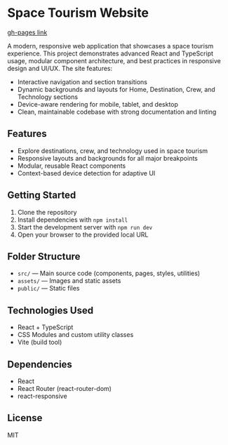 # Space Tourism Website
[gh-pages link](https://stephenanthony8.github.io/SpaceTourism-Website/)

A modern, responsive web application that showcases a space tourism experience. This project demonstrates advanced React and TypeScript usage, modular component architecture, and best practices in responsive design and UI/UX. The site features:

- Interactive navigation and section transitions
- Dynamic backgrounds and layouts for Home, Destination, Crew, and Technology sections
- Device-aware rendering for mobile, tablet, and desktop
- Clean, maintainable codebase with strong documentation and linting

## Features

- Explore destinations, crew, and technology used in space tourism
- Responsive layouts and backgrounds for all major breakpoints
- Modular, reusable React components
- Context-based device detection for adaptive UI

## Getting Started

1. Clone the repository
2. Install dependencies with `npm install`
3. Start the development server with `npm run dev`
4. Open your browser to the provided local URL


## Folder Structure

- `src/` — Main source code (components, pages, styles, utilities)
- `assets/` — Images and static assets
- `public/` — Static files

## Technologies Used

- React + TypeScript
- CSS Modules and custom utility classes
- Vite (build tool)

## Dependencies
- React
- React Router (react-router-dom)
- react-responsive


## License

MIT

